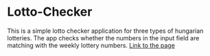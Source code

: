 # Lotto-Checker

This is a simple lotto checker application for three types of hungarian lotteries. 
The app checks whether the numbers in the input field are matching with the weekly lottery numbers.
[Link to the page](https://torcsilottochecker.herokuapp.com/)
